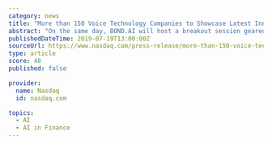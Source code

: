```yaml
---
category: news
title: "More than 150 Voice Technology Companies to Showcase Latest Innovations in Artificial Intelligence and Voice AI Solutions at VOICE Summit 2019"
abstract: "On the same day, BOND.AI will host a breakout session geared toward bank executives: How Voice Empowers Financial ... BOND.AI is a human-centered artificial intelligence platform, powered by the world's first Empathy Engine and is a finalist for the ..."
publishedDateTime: 2019-07-19T13:00:00Z
sourceUrl: https://www.nasdaq.com/press-release/more-than-150-voice-technology-companies-to-showcase-latest-innovations-in-artificial-intelligence-20190719-00263
type: article
score: 48
published: false

provider:
  name: Nasdaq
  id: nasdaq.com

topics:
  - AI
  - AI in Finance
---
```

